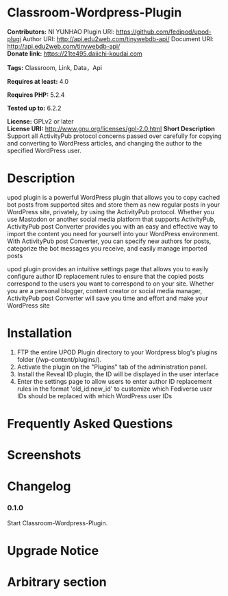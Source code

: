 # Classroom-Wordpress-Plugin #

**Contributors:** NI YUNHAO
Plugin URI: https://github.com/fedipod/upod-plugi
Author URI: http://api.edu2web.com/tinywebdb-api/ 
Document URI: http://api.edu2web.com/tinywebdb-api/    
**Donate link:** https://21te495.daiichi-koudai.com

**Tags:** Classroom, Link, Data，Api

**Requires at least:** 4.0  

**Requires PHP:** 5.2.4  

**Tested up to:** 6.2.2  

**License:** GPLv2 or later  
**License URI:** http://www.gnu.org/licenses/gpl-2.0.html 
**Short Description**
Support all ActivityPub protocol concerns passed over carefully for copying and converting to WordPress articles, and changing the author to the specified WordPress user.


# Description #
upod plugin is a powerful WordPress plugin that allows you to copy cached bot posts from supported sites and store them as new regular posts in your WordPress site, privately, by using the ActivityPub protocol. Whether you use Mastodon or another social media platform that supports ActivityPub, ActivityPub post Converter provides you with an easy and effective way to import the content you need for yourself into your WordPress environment. With ActivityPub post Converter, you can specify new authors for posts, categorize the bot messages you receive, and easily manage imported posts

upod plugin provides an intuitive settings page that allows you to easily configure author ID replacement rules to ensure that the copied posts correspond to the users you want to correspond to on your site. Whether you are a personal blogger, content creator or social media manager, ActivityPub post Converter will save you time and effort and make your WordPress site


# Installation #

1. FTP the entire UPOD Plugin directory to your Wordpress blog's plugins folder (/wp-content/plugins/).
2. Activate the plugin on the "Plugins" tab of the administration panel.
3. Install the Reveal ID plugin, the ID will be displayed in the user interface
4. Enter the settings page to allow users to enter author ID replacement rules in the format 'old_id:new_id' to customize which Fediverse user IDs should be replaced with which WordPress user IDs

# Frequently Asked Questions #

# Screenshots #

# Changelog #

### 0.1.0 ###  
Start Classroom-Wordpress-Plugin.

# Upgrade Notice #

# Arbitrary section #
